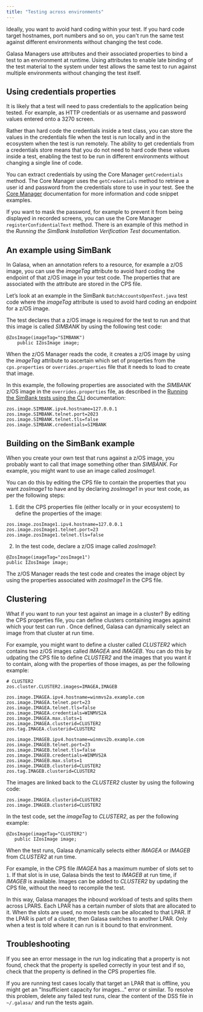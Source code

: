 ```yaml
---
title: "Testing across environments"
---
```


Ideally, you want to avoid hard coding within your test. If you hard code target hostnames, port numbers and so on, you can't run the same test against different environments without changing the test code. 

Galasa Managers use attributes and their associated properties to bind a test to an environment at runtime. Using attributes to enable late binding of the test material to the system under test allows the same test to run against multiple environments without changing the test itself. 

## Using credentials properties

It is likely that a test will need to pass credentials to the application being tested. For example, as HTTP credentials or as username and password values entered onto a 3270 screen. 

Rather than hard code the credentials inside a test class, you can store the values in the credentials file when the test is run locally and in the ecosystem when the test is run remotely. The ability to get credentials from a credentials store means that you do not need to hard code these values inside a test, enabling the test to be run in different environments without changing a single line of code.  

You can extract credentials by using the Core Manager `getCredentials` method. The Core Manager uses the `getCredentials` method to retrieve a user id and password from the credentials store to use in your test. See the [Core Manager](../../docs/managers/core-manager) documentation for more information and code snippet examples.

If you want to mask the password, for example to prevent it from being displayed in recorded screens, you can use the Core Manager `registerConfidentialText` method. There is an example of this method in the _Running the SimBank Installation Verification Test_ documentation.

## An example using SimBank

In Galasa, when an annotation refers to a resource, for example a z/OS image, you can use the *imageTag* attribute to avoid hard coding the endpoint of that z/OS image in your test code. The properties that are associated with the attribute are stored in the CPS file. 

Let’s look at an example in the SimBank ```BatchAccountsOpenTest.java``` test code where the *imageTag* attribute is used to avoid hard coding an endpoint for a z/OS image.

The test declares that a z/OS image is required for the test to run and that this image is called *SIMBANK* by using the following test code: 
```
@ZosImage(imageTag="SIMBANK")
    public IZosImage image;
```

When the z/OS Manager reads the code, it creates a z/OS image by using the *imageTag* attribute to ascertain which set of properties from the `cps.properties` or `overrides.properties` file that it needs to load to create that image.

In this example, the following properties are associated with the *SIMBANK* z/OS image in the `overrides.properties` file, as described in the [Running the SimBank tests using the CLI](../running-simbank-tests/running-simbank-tests-cli) documentation:
```
zos.image.SIMBANK.ipv4.hostname=127.0.0.1
zos.image.SIMBANK.telnet.port=2023
zos.image.SIMBANK.telnet.tls=false
zos.image.SIMBANK.credentials=SIMBANK
```

## Building on the SimBank example

When you create your own test that runs against a z/OS image, you probably want to call that image something other than *SIMBANK*. For example, you might want to use an image called *zosImage1*.

You can do this by editing the CPS file to contain the properties that you want *zosImage1* to have and by declaring *zosImage1* in your test code, as per the following steps:

1.	Edit the CPS properties file (either locally or in your ecosystem) to define the properties of the image: 
```
zos.image.zosImage1.ipv4.hostname=127.0.0.1
zos.image.zosImage1.telnet.port=23
zos.image.zosImage1.telnet.tls=false
```

2.	In the test code, declare a z/OS image called *zosImage1*:
```
@ZosImage(imageTag="zosImage1")
public IZosImage image;
```
The z/OS Manager reads the test code and creates the image object by using the properties associated with *zosImage1* in the CPS file. 

## Clustering

What if you want to run your test against an image in a cluster? By editing the CPS properties file, you can define clusters containing images against which your test can run . Once defined, Galasa can dynamically select an image from that cluster at run time.

For example, you might want to define a cluster called *CLUSTER2* which contains two z/OS images called *IMAGEA* and *IMAGEB*. You can do this by udpating the CPS file to define *CLUSTER2* and the images that you want it to contain, along with the properties of those images, as per the following example:

```
# CLUSTER2
zos.cluster.CLUSTER2.images=IMAGEA,IMAGEB

zos.image.IMAGEA.ipv4.hostname=winmvs2a.example.com
zos.image.IMAGEA.telnet.port=23
zos.image.IMAGEA.telnet.tls=false
zos.image.IMAGEA.credentials=WINMVS2A
zos.image.IMAGEA.max.slots=1
zos.image.IMAGEA.clusterid=CLUSTER2
zos.tag.IMAGEA.clusterid=CLUSTER2

zos.image.IMAGEB.ipv4.hostname=winmvs2b.example.com
zos.image.IMAGEB.telnet.port=23
zos.image.IMAGEB.telnet.tls=false
zos.image.IMAGEB.credentials=WINMVS2A
zos.image.IMAGEB.max.slots=1
zos.image.IMAGEB.clusterid=CLUSTER2
zos.tag.IMAGEB.clusterid=CLUSTER2
```

The images are linked back to the *CLUSTER2* cluster by using  the following code: 

```
zos.image.IMAGEA.clusterid=CLUSTER2
zos.image.IMAGEB.clusterid=CLUSTER2
```  

In the test code, set the *imageTag* to *CLUSTER2*, as per the following example:

```
@ZosImage(imageTag="CLUSTER2")
   public IZosImage image;
```

When the test runs, Galasa dynamically selects either *IMAGEA* or *IMAGEB* from *CLUSTER2* at run time. 

For example, in the CPS file *IMAGEA* has a maximum number of slots set to ```1```. If that slot is in use, Galasa binds the test to *IMAGEB* at run time, if *IMAGEB* is available. Images can be added to *CLUSTER2* by updating the CPS file, without the need to recompile the test. 

In this way, Galasa manages the inbound workload of tests and splits them across LPARS. Each LPAR has a certain number of slots that are allocated to it. When the slots are used, no more tests can be allocated to that LPAR. If the LPAR is part of a cluster, then Galasa switches to another LPAR. Only when a test is told where it can run is it bound to that environment.


## Troubleshooting

If you see an error message in the run log indicating that a property is not found, check that the property is spelled correctly in your test and if so, check that the property is defined in the CPS properties file. 

If you are running test cases locally that target an LPAR that is offline, you might get an "Insufficient capacity for images..." error or similar. To resolve this problem, delete any failed test runs, clear the content of the DSS file in `~/.galasa/` and run the tests again.
